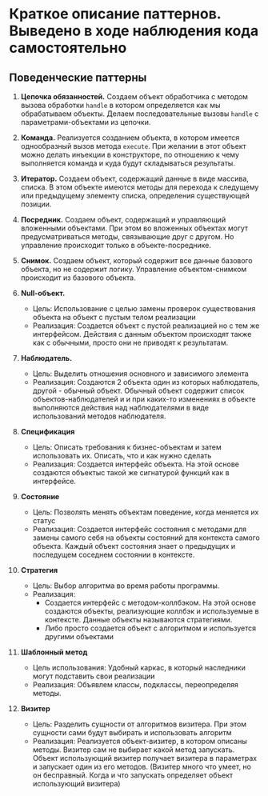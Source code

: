 # Краткое описание паттернов. Выведено в ходе наблюдения кода самостоятельно

## Поведенческие паттерны
1. **Цепочка обязанностей.** 
Создаем объект обработчика с методом вызова обработки `handle` в котором определяется как мы обрабатываем 
объекты. Делаем последовательные вызовы `handle` с параметрами-объектами из цепочки. 

2. **Команда.** 
Реализуется созданием объекта, в котором имеется однообразный вызов метода `execute`. При желании в этот объект можно 
делать инъекции в конструкторе, по отношению к чему выполняется команда и куда будут складываться результаты. 

3. **Итератор.** 
Создаем объект, содержащий данные в виде массива, списка. В этом объекте имеются методы для перехода к следущему или 
предыдущему элементу списка, определения существующей позиции.

4. **Посредник.**
Создаем объект, содержащий и управляющий вложенными объектами. При этом во вложенных объектах могут предусматриваться 
методы, связывающие друг с другом. Но управление происходит только в объекте-посреднике.

5. **Снимок.**
Создаем объект, который содержит все данные базового объекта, но не содержит логику. Управление объектом-снимком происходит
из базового объекта.

6. **Null-объект.**
    - Цель: Использование с целью замены проверок существования объекта на объект с пустым телом реализации
    - Реализация: Создается объект с пустой реализацией но с тем же интерфейсом. Действия с данным объектом происходят также как с обычными,
просто они не приводят к результатам.

7. **Наблюдатель.**
     - Цель: Выделить отношения основного и зависимого элемента
     - Реализация: Создаются 2 объекта один из которых наблюдатель, другой - обычный объект. Обычный объект содержит список объектов-наблюдателей и
и при каких-то изменениях в объекте выполняются действия над наблюдателями в виде использований методов наблюдателя.

9. **Спецификация**
    - Цель: Описать требования к бизнес-объектам и затем использовать их. Описать, что и как нужно сделать
    - Реализация: Создается интерфейс объекта. На этой основе создаются объектыс такой же сигнатурой функций как в интерфейсе. 

10. **Состояние**
     - Цель: Позволять менять объектам поведение, когда меняется их статус
     - Реализация: Создается интерфейс состояния с методами для замены самого себя на объекты состояний для контекста самого объекта.
Каждый объект состояния знает о предыдущих и последущем соседнем состоянии в контексте.

11. **Стратегия**
    - Цель: Выбор алгоритма во время работы программы. 
    - Реализация:
        - Создается интерфейс с методом-коллбэком. На этой основе создаются объекты, реализующие коллбэк и используемые в контексте.
Данные объекты называются стратегиями.
        - Либо просто создается объект с алгоритмом и используется другими объектами

12. **Шаблонный метод** 
    - Цель использования: Удобный каркас, в который наследники могут подставить свои реализации
    - Реализация: Объявлем классы, подклассы, переопределяя методы.

13. **Визитер**
    - Цель: Разделить сущности от алгоритмов визитера. При этом сущности сами будут выбирать и использовать алгоритм
    - Реализация: Реализуется объект-визитер, в котором описаны методы. Визитер сам не выбирает какой метод запускать. Объект использующий
визитер получает визитера в параметрах и запускает один из его методов. (Визитер много что умеет, но он бесправный. 
Когда и что запускать определяет объект использующий визитера)